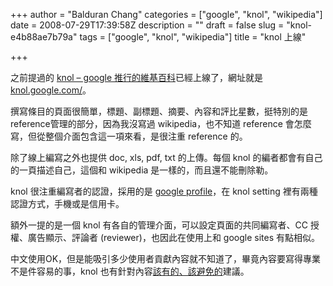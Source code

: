 +++
author = "Balduran Chang"
categories = ["google", "knol", "wikipedia"]
date = 2008-07-29T17:39:58Z
description = ""
draft = false
slug = "knol-e4b88ae7b79a"
tags = ["google", "knol", "wikipedia"]
title = "knol 上線"

+++


之前提過的 [knol – google 推行的維基百科](http://www.cs.nctu.edu.tw/~changcc/wordpress/2007/12/17/knol/)已經上線了，網址就是[knol.google.com/](http://knol.google.com/)。

撰寫條目的頁面很簡單，標題、副標題、摘要、內容和評比星數，挺特別的是 reference管理的部分，因為我沒寫過 wikipedia，也不知道 reference 會怎麼寫，但從整個介面包含這一項來看，是很注重 reference 的。

除了線上編寫之外也提供 doc, xls, pdf, txt 的上傳。每個 knol 的編者都會有自己的一頁描述自己，這個和 wikipedia 是一樣的，而且還不能刪除勒。

knol 很注重編寫者的認證，採用的是 [google profile](http://www.google.com/s2/profiles/me)，在 knol setting 裡有兩種認證方式，手機或是信用卡。

額外一提的是一個 knol 有各自的管理介面，可以設定頁面的共同編寫者、CC 授權、廣告顯示、評論者 (reviewer)，也因此在使用上和 google sites 有點相似。

中文使用OK，但是能吸引多少使用者貢獻內容就不知道了，畢竟內容要寫得專業不是件容易的事，knol 也有針對內容[該有的、該避免的](http://knol.google.com/k/-/-/uPUoECxfx/sd8yvy)建議。

